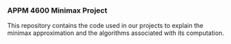 ### APPM 4600 Minimax Project ###
This repository contains the code used in our projects to explain the minimax approximation and the algorithms associated with its computation.